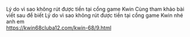 

Lý do vì sao không rút được tiền tại cổng game Kwin	
Cùng tham khảo bài viết sau để biết Lý do vì sao không rút được tiền tại cổng game Kwin nhé anh em	
https://kwin68cluba12.com/kwin-68/9.html
